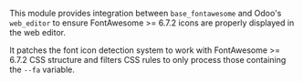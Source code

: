 This module provides integration between `base_fontawesome` and Odoo's `web_editor` to ensure FontAwesome >= 6.7.2 icons are properly displayed in the web editor.

It patches the font icon detection system to work with FontAwesome >= 6.7.2 CSS structure and filters CSS rules to only process those containing the `--fa` variable.

